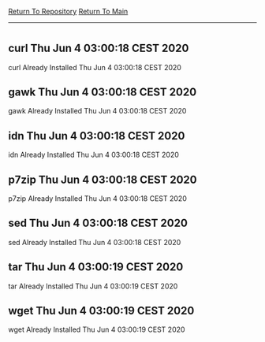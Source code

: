 [Return To Repository](https://github.com/bast69/piholeparser/)
[Return To Main](https://github.com/bast69/piholeparser/blob/master/RecentRunLogs/Mainlog.md)
____________________________________
# 
## curl Thu Jun  4 03:00:18 CEST 2020
curl Already Installed Thu Jun  4 03:00:18 CEST 2020
## gawk Thu Jun  4 03:00:18 CEST 2020
gawk Already Installed Thu Jun  4 03:00:18 CEST 2020
## idn Thu Jun  4 03:00:18 CEST 2020
idn Already Installed Thu Jun  4 03:00:18 CEST 2020
## p7zip Thu Jun  4 03:00:18 CEST 2020
p7zip Already Installed Thu Jun  4 03:00:18 CEST 2020
## sed Thu Jun  4 03:00:18 CEST 2020
sed Already Installed Thu Jun  4 03:00:18 CEST 2020
## tar Thu Jun  4 03:00:19 CEST 2020
tar Already Installed Thu Jun  4 03:00:19 CEST 2020
## wget Thu Jun  4 03:00:19 CEST 2020
wget Already Installed Thu Jun  4 03:00:19 CEST 2020
